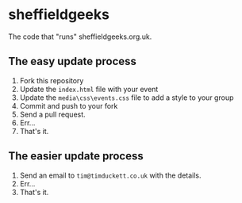 sheffieldgeeks
==============

The code that "runs" sheffieldgeeks.org.uk.

## The easy update process

1. Fork this repository
2. Update the `index.html` file with your event
3. Update the `media\css\events.css` file to add a style to your group
4. Commit and push to your fork
5. Send a pull request.
6. Err...
7. That's it.

## The easier update process

1. Send an email to `tim@timduckett.co.uk` with the details.
2. Err…
3. That's it.